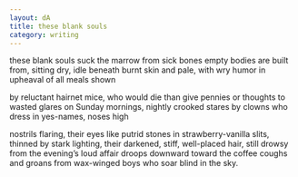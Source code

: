 ```yaml
---
layout: dA
title: these blank souls
category: writing
---
```


these blank souls suck the marrow from sick bones
empty bodies are built from, sitting dry,
idle beneath burnt skin and pale, with wry
humor in upheaval of all meals shown

by reluctant hairnet mice, who would die
than give pennies or thoughts to wasted glares
on Sunday mornings, nightly crooked stares
by clowns who dress in yes-names, noses high

nostrils flaring, their eyes like putrid stones
in strawberry-vanilla slits, thinned by
stark lighting, their darkened, stiff, well-placed hair,
still drowsy from the evening’s loud affair
droops downward toward the coffee coughs and groans
from wax-winged boys who soar blind in the sky.
